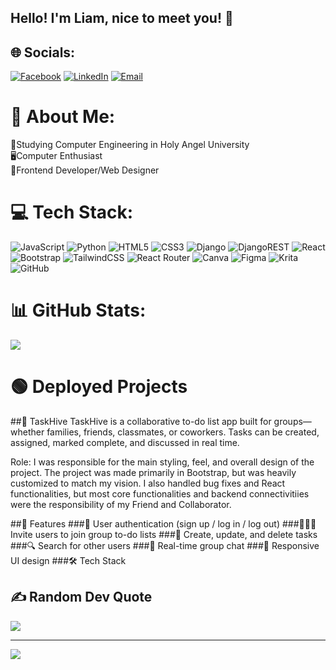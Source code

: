 ## Hello! I'm Liam, nice to meet you! 👋

## 🌐 Socials:
[![Facebook](https://img.shields.io/badge/Facebook-%231877F2.svg?logo=Facebook&logoColor=white)](https://www.facebook.com/liamwayne.manese) 
[![LinkedIn](https://img.shields.io/badge/LinkedIn-%230077B5.svg?logo=linkedin&logoColor=white)](https://www.linkedin.com/in/liam-wayne-manese-045502374/) 
[![Email](https://img.shields.io/badge/Email-D14836?logo=gmail&logoColor=white)](mailto:Liamwm47@gmail.com)


# 💫 About Me:
📖Studying Computer Engineering in Holy Angel University<br>🖥️Computer Enthusiast<br>💾Frontend Developer/Web Designer<br>

# 💻 Tech Stack:
![JavaScript](https://img.shields.io/badge/javascript-%23323330.svg?style=for-the-badge&logo=javascript&logoColor=%23F7DF1E) ![Python](https://img.shields.io/badge/python-3670A0?style=for-the-badge&logo=python&logoColor=ffdd54) ![HTML5](https://img.shields.io/badge/html5-%23E34F26.svg?style=for-the-badge&logo=html5&logoColor=white) ![CSS3](https://img.shields.io/badge/css3-%231572B6.svg?style=for-the-badge&logo=css3&logoColor=white) ![Django](https://img.shields.io/badge/django-%23092E20.svg?style=for-the-badge&logo=django&logoColor=white) ![DjangoREST](https://img.shields.io/badge/DJANGO-REST-ff1709?style=for-the-badge&logo=django&logoColor=white&color=ff1709&labelColor=gray) ![React](https://img.shields.io/badge/react-%2320232a.svg?style=for-the-badge&logo=react&logoColor=%2361DAFB) ![Bootstrap](https://img.shields.io/badge/bootstrap-%238511FA.svg?style=for-the-badge&logo=bootstrap&logoColor=white) ![TailwindCSS](https://img.shields.io/badge/tailwindcss-%2338B2AC.svg?style=for-the-badge&logo=tailwind-css&logoColor=white) ![React Router](https://img.shields.io/badge/React_Router-CA4245?style=for-the-badge&logo=react-router&logoColor=white) ![Canva](https://img.shields.io/badge/Canva-%2300C4CC.svg?style=for-the-badge&logo=Canva&logoColor=white) ![Figma](https://img.shields.io/badge/figma-%23F24E1E.svg?style=for-the-badge&logo=figma&logoColor=white) ![Krita](https://img.shields.io/badge/Krita-203759?style=for-the-badge&logo=krita&logoColor=EEF37B) ![GitHub](https://img.shields.io/badge/github-%23121011.svg?style=for-the-badge&logo=github&logoColor=white)
# 📊 GitHub Stats:
![](https://github-readme-stats.vercel.app/api/top-langs/?username=Ikawari-s&theme=blue-green&hide_border=false&include_all_commits=false&count_private=false&layout=compact)

# 🟢 Deployed Projects
​##📝 TaskHive
TaskHive is a collaborative to-do list app built for groups—whether families, friends, classmates, or coworkers. Tasks can be created, assigned, marked complete, and discussed in real time. 

Role:
I was responsible for the main styling, feel, and overall design of the project. The project was made primarily in Bootstrap, but was heavily customized to match my vision. 
I also handled bug fixes and React functionalities, but most core functionalities and backend connectivitiies were the responsibility of my Friend and Collaborator.

##🚀 Features
###👤 User authentication (sign up / log in / log out)
###🧑‍🤝‍🧑 Invite users to join group to-do lists
###🧾 Create, update, and delete tasks
###🔍 Search for other users
###💬 Real-time group chat
###📱 Responsive UI design
###🛠 Tech Stack

## ✍️ Random Dev Quote
![](https://quotes-github-readme.vercel.app/api?type=horizontal&theme=radical)

---
[![](https://visitcount.itsvg.in/api?id=Ikawari-s&icon=4&color=3)](https://visitcount.itsvg.in)

<!-- Proudly created with GPRM ( https://gprm.itsvg.in ) -->
